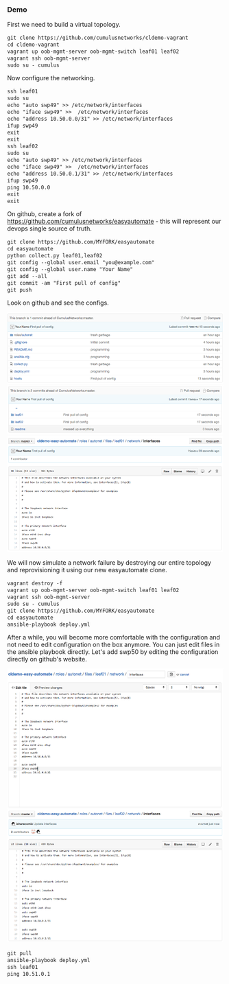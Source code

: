 



### Demo

First we need to build a virtual topology.

    git clone https://github.com/cumulusnetworks/cldemo-vagrant
    cd cldemo-vagrant
    vagrant up oob-mgmt-server oob-mgmt-switch leaf01 leaf02
    vagrant ssh oob-mgmt-server
    sudo su - cumulus

Now configure the networking.

    ssh leaf01
    sudo su
    echo "auto swp49" >> /etc/network/interfaces
    echo "iface swp49" >>  /etc/network/interfaces
    echo "address 10.50.0.0/31" >> /etc/network/interfaces
    ifup swp49
    exit
    exit
    ssh leaf02
    sudo su
    echo "auto swp49" >> /etc/network/interfaces
    echo "iface swp49" >>  /etc/network/interfaces
    echo "address 10.50.0.1/31" >> /etc/network/interfaces
    ifup swp49
    ping 10.50.0.0
    exit
    exit

On github, create a fork of https://github.com/cumulusnetworks/easyautomate -
this will represent our devops single source of truth.

    git clone https://github.com/MYFORK/easyautomate
    cd easyautomate
    python collect.py leaf01,leaf02
    git config --global user.email "you@example.com"
    git config --global user.name "Your Name"
    git add --all
    git commit -am "First pull of config"
    git push

Look on github and see the configs.

![img/fig1.png](img/fig1.png)
![img/fig2.png](img/fig2.png)
![img/fig3.png](img/fig3.png)

We will now simulate a network failure by destroying our entire topology and
reprovisioning it using our new easyautomate clone.

    vagrant destroy -f
    vagrant up oob-mgmt-server oob-mgmt-switch leaf01 leaf02
    vagrant ssh oob-mgmt-server
    sudo su - cumulus
    git clone https://github.com/MYFORK/easyautomate
    cd easyautomate
    ansible-playbook deploy.yml

After a while, you will become more comfortable with the configuration and not
need to edit configuration on the box anymore. You can just edit files in the
ansible playbook directly. Let's add swp50 by editing the configuration
directly on github's website.

![img/fig1.png](img/fig4.png)
![img/fig1.png](img/fig5.png)

    git pull
    ansible-playbook deploy.yml
    ssh leaf01
    ping 10.51.0.1
